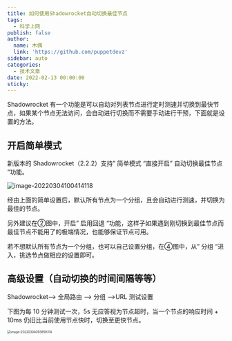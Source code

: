 ```yaml
---
title: 如何使用Shadowrocket自动切换最佳节点
tags:
  - 科学上网
publish: false
author:
  name: 木偶
  link: 'https://github.com/puppetdevz'
sidebar: auto
categories:
  - 技术文章
date: 2022-02-13 00:00:00
sticky:
---
```




Shadowrocket 有一个功能是可以自动对列表节点进行定时测速并切换到最快节点，如果某个节点无法访问，会自动进行切换而不需要手动进行干预，下面就是设置的方法。

<!-- more -->

## 开启简单模式

新版本的 Shadowrocket（2.2.2）支持” 简单模式 “直接开启” 自动切换最佳节点 “功能。

![image-20220304100414118](https://oss.puppetdev.top/image/note/cafe3d2f37579721f4f13c13f97e4f7a.png)

经由上面的简单设置后，默认所有节点为一个分组，且会自动进行测速，并切换为最佳的节点。

另外建议在②图中，开启” 启用回退 “功能，这样子如果遇到刚切换到最佳节点而最佳节点不能用了的极端情况，也能够保证节点可用。

若不想默认所有节点为一个分组，也可以自己设置分组，在④图中，从” 分组 “进入，挑选节点做相应的设置即可。

## 高级设置（自动切换的时间间隔等等）

Shadowrocket—> 全局路由 —> 分组 —>URL 测试设置

下图为每 10 分钟测试一次，5s 无应答视为节点超时，当一个节点的响应时间 + 10ms 仍旧比当前使用节点快时，切换至更快节点。

<img src="https://oss.puppetdev.top/image/note/f5600a06f65b3e351c630deb60e19f05.png" alt="image-20220304093859314" style="zoom:50%;" />

